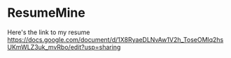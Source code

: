 # ResumeMine
Here's the link to my resume
https://docs.google.com/document/d/1X8RyaeDLNvAw1V2h_ToseOMlq2hsUKmWLZ3uk_mvRbo/edit?usp=sharing 
